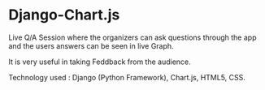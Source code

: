 # Django-Chart.js

Live Q/A Session where the organizers can ask questions through the app and the users answers can be seen in live Graph. 

It is very useful in taking Feddback from the audience.

Technology used : Django (Python Framework), Chart.js, HTML5, CSS.
